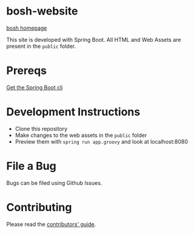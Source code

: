 bosh-website
============

[bosh homepage](http://bosh.cloudfoundry.org) 

This site is developed with Spring Boot. All HTML and Web Assets are present in the `public` folder.

Prereqs
=======
<a href="http://projects.spring.io/spring-boot/docs/README.html">Get the Spring Boot cli</a>

Development Instructions
========================

- Clone this repository
- Make changes to the web assets in the `public` folder
- Preview them with `spring run app.groovy` and look at localhost:8080

File a Bug
==========
Bugs can be filed using Github Issues.

Contributing
=============
Please read the [contributors' guide](https://github.com/cloudfoundry/cf-release/blob/master/CONTRIBUTING.md).
